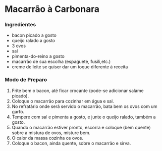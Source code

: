 # Macarrão à Carbonara
### Ingredientes

- bacon picado a gosto
- queijo ralado a gosto
- 3 ovos
- sal
- pimenta-do-reino a gosto
- macarrão de sua escolha (espaguete, fusili,etc.)
- creme de leite se quiser dar um toque diferente à receita

### Modo de Preparo

1. Frite bem o bacon, até ficar crocante (pode-se adicionar salame picado).
2. Coloque o macarrão para cozinhar em água e sal.
3. No refratário onde será servido o macarrão, bata bem os ovos com um garfo.
4. Tempere com sal e pimenta a gosto, e junte o queijo ralado, também a gosto.
5. Quando o macarrão estiver pronto, escorra e coloque (bem quente) sobre a mistura de ovos, misture bem.
6. O calor da massa cozinha os ovos.
7. Coloque o bacon, ainda quente, sobre o macarrão e sirva.